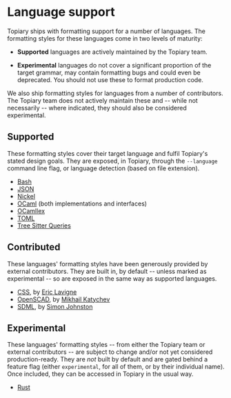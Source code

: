 # Language support

<!----------------------------------------------------------------------
Update these sections as necessary on new developments/releases
----------------------------------------------------------------------->

Topiary ships with formatting support for a number of languages. The
formatting styles for these languages come in two levels of maturity:

- **Supported** languages are actively maintained by the Topiary team.

- **Experimental** languages do not cover a significant proportion of
  the target grammar, may contain formatting bugs and could even be
  deprecated. You should not use these to format production code.

We also ship formatting styles for languages from a number of
contributors. The Topiary team does not actively maintain these and --
while not necessarily -- where indicated, they should also be considered
experimental.

## Supported

These formatting styles cover their target language and fulfil Topiary's
stated design goals. They are exposed, in Topiary, through the
`--language` command line flag, or language detection (based on file
extension).

- [Bash]
- [JSON]
- [Nickel]
- [OCaml] (both implementations and interfaces)
- [OCamllex]
- [TOML]
- [Tree Sitter Queries][tree-sitter-query]

## Contributed

These languages' formatting styles have been generously provided by
external contributors. They are built in, by default -- unless marked as
experimental -- so are exposed in the same way as supported languages.

- [CSS], by [Eric Lavigne](https://github.com/lavigneer)
- [OpenSCAD], by [Mikhail Katychev](https://github.com/mkatychev)
- [SDML], by [Simon Johnston](https://github.com/johnstonskj)

## Experimental

These languages' formatting styles -- from either the Topiary team or
external contributors -- are subject to change and/or not yet considered
production-ready. They are _not_ built by default and are gated behind a
feature flag (either `experimental`, for all of them, or by their
individual name). Once included, they can be accessed in Topiary in the
usual way.

- [Rust]

<!-- Links -->
[bash]: https://www.gnu.org/software/bash
[css]: https://en.wikipedia.org/wiki/CSS
[json]: https://www.json.org
[nickel]: https://nickel-lang.org
[ocaml]: https://ocaml.org
[ocamllex]: https://v2.ocaml.org/manual/lexyacc.html
[openscad]: https://en.wikipedia.org/wiki/OpenSCAD
[rust]: https://www.rust-lang.org
[sdml]: https://sdml.io/
[toml]: https://toml.io
[tree-sitter-query]: https://tree-sitter.github.io/tree-sitter/using-parsers#pattern-matching-with-queries
